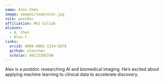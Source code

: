 ```yaml
---
name: Alex Chen
image: images/team/alex.jpg
role: postdoc
affiliation: RKJ Collab
aliases:
  - A. Chen
  - Alex C.
links:
  orcid: 0000-0002-1234-5678
  github: alexchen
  scholar: AbC123DEfGH
---
```


Alex is a postdoc researching AI and biomedical imaging. He’s excited about applying machine learning to clinical data to accelerate discovery.
